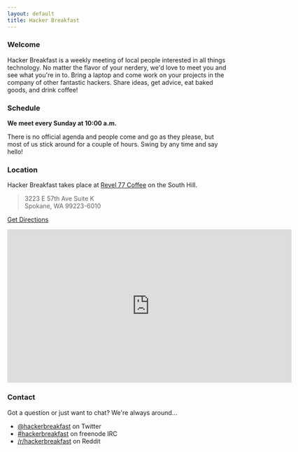 ```yaml
---
layout: default
title: Hacker Breakfast
---
```


### Welcome

Hacker Breakfast is a weekly meeting of local people interested in all things technology. No matter the flavor of your nerdery, we'd love to meet you and see what you're in to. Bring a laptop and come work on your projects in the company of other fantastic hackers. Share ideas, get advice, eat baked goods, and drink coffee!

### Schedule

**We meet every Sunday at 10:00 a.m.**

There is no official agenda and people come and go as they please, but most of us stick around for a couple of hours. Swing by any time and say hello!

### Location

Hacker Breakfast takes place at [Revel 77 Coffee](http://www.revel77coffee.com/) on the South Hill.

> 3223 E 57th Ave Suite K<br>
> Spokane, WA  99223-6010

[Get Directions](http://maps.google.com/maps?ie=UTF8&cid=693353392549540379&q=Revel+77+Coffee&gl=US&hl=en&t=m&z=15&vpsrc=0&iwloc=A&f=d&daddr=Revel+77+Coffee,+3223+East+57th+Avenue,+Spokane,+WA+99223&geocode=%3BCen4sUGhQM2CFWNa1gIdVi4B-SlvshVKBiOeVDEbMrqqPEmfCQ)

<p><iframe width="650" height="350" frameborder="0" scrolling="no" marginheight="0" marginwidth="0" src="http://maps.google.com/maps?ie=UTF8&amp;cid=693353392549540379&amp;q=Revel+77+Coffee&amp;gl=US&amp;hl=en&amp;t=m&amp;ll=47.606134,-117.359862&amp;spn=0.010127,0.027895&amp;z=15&amp;iwloc=A&amp;output=embed">&nbsp;</iframe></p>

### Contact

Got a question or just want to chat? We're always around...

* [@hackerbreakfast](https://twitter.com/hackerbreakfast) on Twitter
* [#hackerbreakfast](http://webchat.freenode.net/?channels=%23hackerbreakfast) on freenode IRC
* [/r/hackerbreakfast](http://www.reddit.com/r/hackerbreakfast) on Reddit
